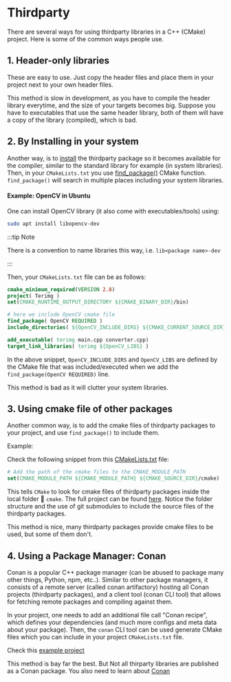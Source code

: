 # Thirdparty

There are several ways for using thirdparty libraries in a C++ (CMake) project. Here is some of the common ways people use.



## 1. Header-only libraries

These are easy to use. Just copy the header files and place them in your project next to your own header files.

This method is slow in development, as you have to compile the header library everytime, and the size of your targets becomes big. Suppose you have to executables that use the same header library, both of them will have a copy of the library (compiled), which is bad.

 

## 2. By Installing in your system

Another way, is to [install](./basics#install--unisntall) the thirdparty package so it becomes available for the compiler, similar to the standard library for example (in system libraries). Then, in your `CMakeLists.txt` you use [find_package()](https://cmake.org/cmake/help/latest/command/find_package.html) CMake function. `find_package()` will search in multiple places including your system libraries.



#### Example: OpenCV in Ubuntu

One can install OpenCV library (it also come with executables/tools) using:

```bash
sudo apt install libopencv-dev
```

:::tip Note

There is a convention to name libraries this way, i.e. `lib<package name>-dev`

:::

Then, your `CMakeLists.txt` file can be as follows:

```cmake
cmake_minimum_required(VERSION 2.8)
project( Terimg )
set(CMAKE_RUNTIME_OUTPUT_DIRECTORY ${CMAKE_BINARY_DIR}/bin)

# here we include OpenCV cmake file
find_package( OpenCV REQUIRED )
include_directories( ${OpenCV_INCLUDE_DIRS} ${CMAKE_CURRENT_SOURCE_DIR}/include)

add_executable( terimg main.cpp converter.cpp)            
target_link_libraries( terimg ${OpenCV_LIBS} )

```

In the above snippet, `OpenCV_INCLUDE_DIRS` and `OpenCV_LIBS` are defined by the CMake file that was included/executed when we add the `find_package(OpenCV REQUIRED)` line.

This method is bad as it will clutter your system libraries.



## 3. Using cmake file of other packages

Another common way, is to add the cmake files of thirdparty packages to your project, and use `find_package()` to include them.

Example:

Check the following snippet from this [CMakeLists.txt](https://github.com/udacity/CppND-Route-Planning-Project/blob/39460d05c2f28e1e5b83a1dfb2d8cddcfa20cb65/CMakeLists.txt) file:

```cmake
# Add the path of the cmake files to the CMAKE_MODULE_PATH
set(CMAKE_MODULE_PATH ${CMAKE_MODULE_PATH} ${CMAKE_SOURCE_DIR}/cmake)
```

This tells `CMake` to look for cmake files of thirdparty packages inside the local folder :file_folder: `cmake`. The full project can be found [here](https://github.com/udacity/CppND-Route-Planning-Project/tree/39460d05c2f28e1e5b83a1dfb2d8cddcfa20cb65). Notice the folder structure and the use of git submodules to include the source files of the thirdparty packages.



This method is nice, many thirdparty packages provide cmake files to be used, but some of them don't.



## 4. Using a Package Manager: Conan

Conan is a popular C++ package manager (can be abused to package many other things, Python, npm, etc..). Similar to other package managers, it consists of a remote server (called conan artifactory) hosting all Conan projects (thirdparty packages), and a client tool (conan CLI tool) that allows for fetching remote packages and compiling against them.

In your project, one needs to add an additional file call "Conan recipe", which defines your dependencies (and much more configs and meta data about your package). Then, the `conan` CLI tool can be used generate CMake files which you can include in your project `CMakeLists.txt` file.

Check this [example project](https://github.com/hasauino/cpp_template)  



This method is bay far the best. But Not all thirparty libraries are published as a Conan package. You also need to learn about [Conan](https://docs.conan.io)